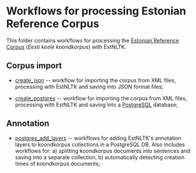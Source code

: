 # Workflows for processing Estonian Reference Corpus

This folder contains workflows for processing the [Estonian Reference Corpus]((http://www.cl.ut.ee/korpused/segakorpus/)) (_Eesti keele koondkorpus_) with EstNLTK. 

## Corpus import

* [create_json](create_json) -- workflow for importing the corpus from XML files, processing with EstNLTK and saving into JSON format files;

* [create_postgres](create_postgres) -- workflow for importing the corpus from XML files, processing with EstNLTK and saving into a [PostgreSQL](https://www.postgresql.org) database; 

## Annotation

* [postgres_add_layers](postgres_add_layers) -- workflows for adding EstNLTK's annotation layers to koondkorpus collections in a PostgreSQL DB. Also includes workflows for: a) splitting koondkorpus documents into sentences and saving into a separate collection, b) automatically detecting creation times of koondkorpus documents;